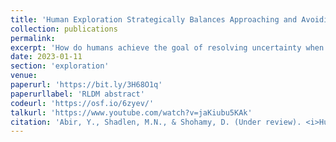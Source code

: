 ```yaml
---
title: 'Human Exploration Strategically Balances Approaching and Avoiding Uncertainty'
collection: publications
permalink: 
excerpt: 'How do humans achieve the goal of resolving uncertainty when they explore their environment? We find that rather than always exploring the parts of their environment they are more uncertain about, individuals sometimes avoid learning about uncertain options. They do so when uncertainty is very high for all parts of the environment. We think the strategic balance between approaching and avoiding uncertainty helps humans manage their cognitive resources when faced with complex problems.'
date: 2023-01-11
section: 'exploration'
venue: 
paperurl: 'https://bit.ly/3H68O1q'
paperurllabel: 'RLDM abstract'
codeurl: 'https://osf.io/6zyev/'
talkurl: 'https://www.youtube.com/watch?v=jaKiubu5KAk'
citation: 'Abir, Y., Shadlen, M.N., & Shohamy, D. (Under review). <i>Human Exploration Strategically Balances Approaching and Avoiding Uncertainty.</i>'
---
```

